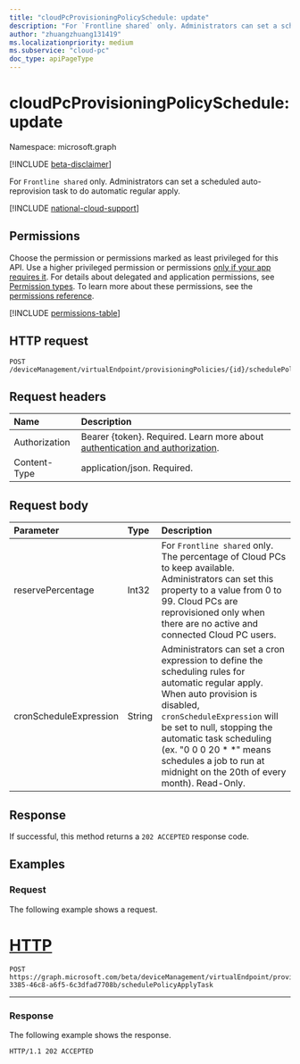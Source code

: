 ```yaml
---
title: "cloudPcProvisioningPolicySchedule: update"
description: "For `Frontline shared` only. Administrators can set a scheduled auto-reprovision task to do automatic regular apply."
author: "zhuangzhuang131419"
ms.localizationpriority: medium
ms.subservice: "cloud-pc"
doc_type: apiPageType
---
```


# cloudPcProvisioningPolicySchedule: update

Namespace: microsoft.graph

[!INCLUDE [beta-disclaimer](../../includes/beta-disclaimer.md)]

For `Frontline shared` only. Administrators can set a scheduled auto-reprovision task to do automatic regular apply.

[!INCLUDE [national-cloud-support](../../includes/global-us.md)]

## Permissions

Choose the permission or permissions marked as least privileged for this API. Use a higher privileged permission or permissions [only if your app requires it](/graph/permissions-overview#best-practices-for-using-microsoft-graph-permissions). For details about delegated and application permissions, see [Permission types](/graph/permissions-overview#permission-types). To learn more about these permissions, see the [permissions reference](/graph/permissions-reference).

<!-- { "blockType": "permissions", "name": "cloudpcprovisioningpolicyschedule_get" } -->
[!INCLUDE [permissions-table](../includes/permissions/cloudpcprovisioningpolicy-apply-permissions.md)]

## HTTP request

<!-- {
  "blockType": "ignored"
}
-->

``` http
POST /deviceManagement/virtualEndpoint/provisioningPolicies/{id}/schedulePolicyApplyTask
```

## Request headers

|Name|Description|
|:---|:---|
|Authorization|Bearer {token}. Required. Learn more about [authentication and authorization](/graph/auth/auth-concepts).|
|Content-Type|application/json. Required.|

## Request body

|Parameter|Type|Description|
|:---|:---|:---|
|reservePercentage|Int32|For `Frontline shared` only. The percentage of Cloud PCs to keep available. Administrators can set this property to a value from 0 to 99. Cloud PCs are reprovisioned only when there are no active and connected Cloud PC users.|
|cronScheduleExpression|String|Administrators can set a cron expression to define the scheduling rules for automatic regular apply. When auto provision is disabled, `cronScheduleExpression` will be set to null, stopping the automatic task scheduling (ex. "0 0 0 20 * *" means schedules a job to run at midnight on the 20th of every month). Read-Only.|

## Response

If successful, this method returns a `202 ACCEPTED` response code.

## Examples

### Request

The following example shows a request.

# [HTTP](#tab/http)
<!-- {
  "blockType": "request",
  "name": "apply_cloudpcprovisioningpolicy"
}
-->

``` http
POST https://graph.microsoft.com/beta/deviceManagement/virtualEndpoint/provisioningPolicies/b0c2d35f-3385-46c8-a6f5-6c3dfad7708b/schedulePolicyApplyTask
```

---

### Response

The following example shows the response.

<!-- {
  "blockType": "response",
  "truncated": true
}
-->

``` http
HTTP/1.1 202 ACCEPTED
```
